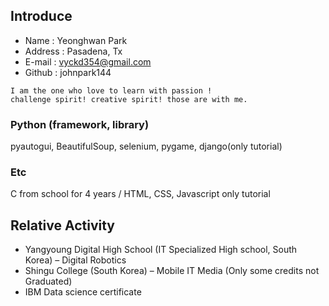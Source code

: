 ## Introduce 
* Name : Yeonghwan Park
* Address : Pasadena, Tx
* E-mail : vyckd354@gmail.com
* Github : johnpark144
``` 
I am the one who love to learn with passion !
challenge spirit! creative spirit! those are with me.

```
### Python (framework, library)
pyautogui, BeautifulSoup, selenium, pygame, django(only tutorial)

### Etc
C from school for 4 years / HTML, CSS, Javascript only tutorial

## Relative Activity
* Yangyoung Digital High School  (IT Specialized High school, South Korea) – Digital Robotics
* Shingu College (South Korea) – Mobile IT Media (Only some credits not Graduated)
* IBM Data science certificate
